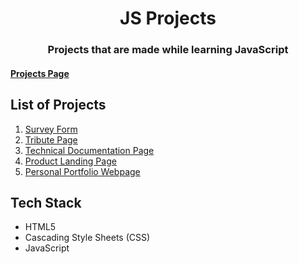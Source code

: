 <h1 align="center">JS Projects</h1>
<h3 align="center">Projects that are made while learning JavaScript</h3>

####  <a href="https://kattasahan.github.io/js-projects/">Projects Page</a>
    
## List of Projects
<ol>
    <li><a href="https://kattasahan.github.io/js-projects/components/survey-form/" >Survey Form</a></li>
    <li><a href="https://kattasahan.github.io/js-projects/components/tribute-page/" >Tribute Page</a></li>
    <li><a href="https://kattasahan.github.io/js-projects/components/technical-documentation-page/" >Technical Documentation Page</a></li>
    <li><a href="https://kattasahan.github.io/js-projects/components/product-landing-page/" >Product Landing Page</a></li>
    <li><a href="https://kattasahan.github.io/js-projects/components/portfolio/" >Personal Portfolio Webpage</a></li>
</ol>

## Tech Stack
<ul> 
<li>HTML5</li>
<li>Cascading Style Sheets (CSS)</li>
<li>JavaScript</li>
</ul>
